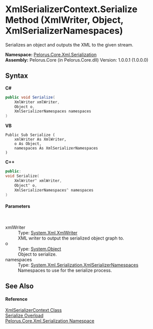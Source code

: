 # XmlSerializerContext.Serialize Method (XmlWriter, Object, XmlSerializerNamespaces)
 

Serializes an object and outputs the XML to the given stream.

**Namespace:**&nbsp;<a href="9052B9D6">Pelorus.Core.Xml.Serialization</a><br />**Assembly:**&nbsp;Pelorus.Core (in Pelorus.Core.dll) Version: 1.0.0.1 (1.0.0.0)

## Syntax

**C#**<br />
``` C#
public void Serialize(
	XmlWriter xmlWriter,
	Object o,
	XmlSerializerNamespaces namespaces
)
```

**VB**<br />
``` VB
Public Sub Serialize ( 
	xmlWriter As XmlWriter,
	o As Object,
	namespaces As XmlSerializerNamespaces
)
```

**C++**<br />
``` C++
public:
void Serialize(
	XmlWriter^ xmlWriter, 
	Object^ o, 
	XmlSerializerNamespaces^ namespaces
)
```


#### Parameters
&nbsp;<dl><dt>xmlWriter</dt><dd>Type: <a href="http://msdn2.microsoft.com/en-us/library/5y8188ze" target="_blank">System.Xml.XmlWriter</a><br />XML writer to output the serialized object graph to.</dd><dt>o</dt><dd>Type: <a href="http://msdn2.microsoft.com/en-us/library/e5kfa45b" target="_blank">System.Object</a><br />Object to serialize.</dd><dt>namespaces</dt><dd>Type: <a href="http://msdn2.microsoft.com/en-us/library/8e2fsfb7" target="_blank">System.Xml.Serialization.XmlSerializerNamespaces</a><br />Namespaces to use for the serialize process.</dd></dl>

## See Also


#### Reference
<a href="859B939D">XmlSerializerContext Class</a><br /><a href="A1B2A50E">Serialize Overload</a><br /><a href="9052B9D6">Pelorus.Core.Xml.Serialization Namespace</a><br />